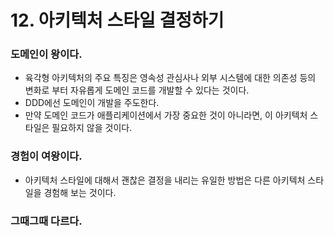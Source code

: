 # 12. 아키텍처 스타일 결정하기

### 도메인이 왕이다.
- 육각형 아키텍처의 주요 특징은 영속성 관심사나 외부 시스템에 대한 의존성 등의 변화로 부터 자유롭게 도메인 코드를 개발할 수 있다는 것이다.
- DDD에선 도메인이 개발을 주도한다.
- 만약 도메인 코드가 애플리케이션에서 가장 중요한 것이 아니라면, 이 아키텍처 스타일은 필요하지 않을 것이다.

### 경험이 여왕이다.
- 아키텍처 스타일에 대해서 괜찮은 결정을 내리는 유일한 방법은 다른 아키텍처 스타일을 경험해 보는 것이다.

### 그때그때 다르다.